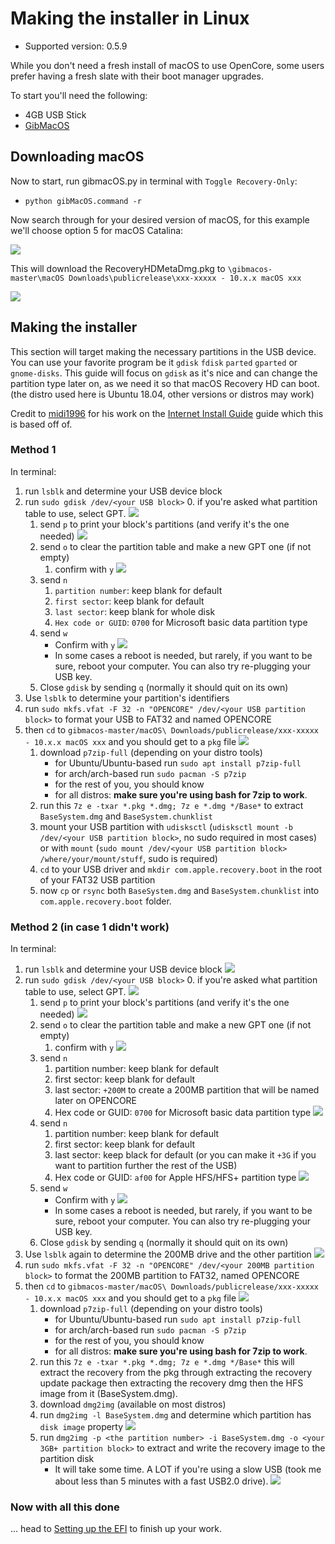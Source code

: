 # Making the installer in Linux

* Supported version: 0.5.9

While you don't need a fresh install of macOS to use OpenCore, some users prefer having a fresh slate with their boot manager upgrades.

To start you'll need the following:

* 4GB USB Stick
* [GibMacOS](https://github.com/corpnewt/gibMacOS)

## Downloading macOS

Now to start, run gibmacOS.py in terminal with `Toggle Recovery-Only`:

* `python gibMacOS.command -r`

Now search through for your desired version of macOS, for this example we'll choose option 5 for macOS Catalina:

![](../images/installer-guide/linux-install-md/1-gib.png)

This will download the RecoveryHDMetaDmg.pkg to `\gibmacos-master\macOS Downloads\publicrelease\xxx-xxxxx - 10.x.x macOS xxx`

![](../images/installer-guide/linux-install-md/3-gib-finished.png)

## Making the installer

This section will target making the necessary partitions in the USB device. You can use your favorite program be it `gdisk` `fdisk` `parted` `gparted` or `gnome-disks`. This guide will focus on `gdisk` as it's nice and can change the partition type later on, as we need it so that macOS Recovery HD can boot. (the distro used here is Ubuntu 18.04, other versions or distros may work)

Credit to [midi1996](https://github.com/midi1996) for his work on the [Internet Install Guide](https://midi1996.github.io/hackintosh-internet-install-gitbook/) guide which this is based off of.

### Method 1

In terminal:

1. run `lsblk` and determine your USB device block
2. run `sudo gdisk /dev/<your USB block>`
   0. if you're asked what partition table to use, select GPT.
      ![](../images/installer-guide/linux-install-md/unknown-5.png)
   1. send `p` to print your block's partitions \(and verify it's the one needed\)
      ![](../images/installer-guide/linux-install-md/unknown-6.png)
   2. send `o` to clear the partition table and make a new GPT one (if not empty)
      1. confirm with `y`
         ![](../images/installer-guide/linux-install-md/unknown-8.png)
   3. send `n`
      1. `partition number`: keep blank for default
      2. `first sector`: keep blank for default
      3. `last sector`: keep blank for whole disk
      4. `Hex code or GUID`: `0700` for Microsoft basic data partition type
   4. send `w`
      * Confirm with `y`
      ![](../images/installer-guide/linux-install-md/unknown-9.png)
      * In some cases a reboot is needed, but rarely, if you want to be sure, reboot your computer. You can also try re-plugging your USB key.
   6. Close `gdisk` by sending `q` (normally it should quit on its own)
3. Use `lsblk` to determine your partition's identifiers
4. run `sudo mkfs.vfat -F 32 -n "OPENCORE" /dev/<your USB partition block>` to format your USB to FAT32 and named OPENCORE
5. then `cd` to `gibmacos-master/macOS\ Downloads/publicrelease/xxx-xxxxx - 10.x.x macOS xxx` and you should get to a `pkg` file
   ![](../images/installer-guide/linux-install-md/unknown-10.png)
   1. download `p7zip-full` \(depending on your distro tools\)
      * for Ubuntu/Ubuntu-based run `sudo apt install p7zip-full`
      * for arch/arch-based run `sudo pacman -S p7zip`
      * for the rest of you, you should know
      * for all distros: **make sure you're using bash for 7zip to work**.
   2. run this `7z e -txar *.pkg *.dmg; 7z e *.dmg */Base*` to extract `BaseSystem.dmg` and `BaseSystem.chunklist`
   3. mount your USB partition with `udisksctl` (`udisksctl mount -b /dev/<your USB partition block>`, no sudo required in most cases) or with `mount` (`sudo mount /dev/<your USB partition block> /where/your/mount/stuff`, sudo is required)
   4. `cd` to your USB driver and `mkdir com.apple.recovery.boot` in the root of your FAT32 USB partition
   5. now `cp` or `rsync` both `BaseSystem.dmg` and `BaseSystem.chunklist` into `com.apple.recovery.boot` folder.

### Method 2 (in case 1 didn't work)

In terminal:

1. run `lsblk` and determine your USB device block
   ![](../images/installer-guide/linux-install-md/unknown-11.png)
2. run `sudo gdisk /dev/<your USB block>`
   0. if you're asked what partition table to use, select GPT.
      ![](../images/installer-guide/linux-install-md/unknown-12.png)
   1. send `p` to print your block's partitions \(and verify it's the one needed\)
      ![](../images/installer-guide/linux-install-md/unknown-13.png)
   2. send `o` to clear the partition table and make a new GPT one (if not empty)
      1. confirm with `y`
         ![](../images/installer-guide/linux-install-md/unknown-14.png)
   3. send `n`
      1. partition number: keep blank for default
      2. first sector: keep blank for default
      3. last sector: `+200M` to create a 200MB partition that will be named later on OPENCORE
      4. Hex code or GUID: `0700` for Microsoft basic data partition type
      ![](../images/installer-guide/linux-install-md/unknown-15.png)
   4. send `n`
      1. partition number: keep blank for default
      2. first sector: keep blank for default
      3. last sector: keep black for default \(or you can make it `+3G` if you want to partition further the rest of the USB\)
      4. Hex code or GUID: `af00` for Apple HFS/HFS+ partition type
      ![](../images/installer-guide/linux-install-md/unknown-16.png)
   5. send `w`
      * Confirm with `y`
      ![](../images/installer-guide/linux-install-md/unknown-17.png)
      * In some cases a reboot is needed, but rarely, if you want to be sure, reboot your computer. You can also try re-plugging your USB key.
   6. Close `gdisk` by sending `q` (normally it should quit on its own)
3. Use `lsblk` again to determine the 200MB drive and the other partition
   ![](../images/installer-guide/linux-install-md/unknown-18.png)
4. run `sudo mkfs.vfat -F 32 -n "OPENCORE" /dev/<your 200MB partition block>` to format the 200MB partition to FAT32, named OPENCORE
5. then `cd` to `gibmacos-master/macOS\ Downloads/publicrelease/xxx-xxxxx - 10.x.x macOS xxx` and you should get to a `pkg` file
   ![](../images/installer-guide/linux-install-md/unknown-19.png)
   1. download `p7zip-full` \(depending on your distro tools\)
      * for Ubuntu/Ubuntu-based run `sudo apt install p7zip-full`
      * for arch/arch-based run `sudo pacman -S p7zip`
      * for the rest of you, you should know
      * for all distros: **make sure you're using bash for 7zip to work**.
   2. run this `7z e -txar *.pkg *.dmg; 7z e *.dmg */Base*` this will extract the recovery from the pkg through extracting the recovery update package then extracting the recovery dmg then the HFS image from it (BaseSystem.dmg).
   3. download `dmg2img` (available on most distros)
   4. run `dmg2img -l BaseSystem.dmg` and determine which partition has `disk image` property
      ![](../images/installer-guide/linux-install-md/unknown-20.png)
   5. run `dmg2img -p <the partition number> -i BaseSystem.dmg -o <your 3GB+ partition block>` to extract and write the recovery image to the partition disk
      * It will take some time. A LOT if you're using a slow USB (took me about less than 5 minutes with a fast USB2.0 drive).
      ![](../images/installer-guide/linux-install-md/unknown-21.png)

### Now with all this done

... head to [Setting up the EFI](/installer-guide/opencore-efi.md) to finish up your work.
